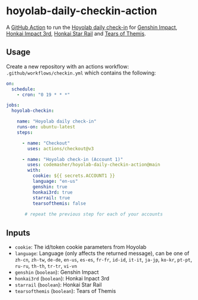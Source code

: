 # hoyolab-daily-checkin-action

A [GitHub Action](https://docs.github.com/en/actions/creating-actions/about-custom-actions) to run the [Hoyolab daily check-in](https://www.hoyolab.com/circles) 
for [Genshin Impact](https://genshin.hoyoverse.com/), [Honkai Impact 3rd](https://honkaiimpact3.hoyoverse.com/), [Honkai Star Rail](https://hsr.hoyoverse.com/) and [Tears of Themis](https://tot.hoyoverse.com/).

## Usage

Create a new repository with an actions workflow: `.github/workflows/checkin.yml` which contains the following:

```yml
on:
  schedule:
    - cron: "0 19 * * *"

jobs:
  hoyolab-checkin:

    name: "Hoyolab daily check-in"
    runs-on: ubuntu-latest
    steps:

      - name: "Checkout"
        uses: actions/checkout@v3

      - name: "Hoyolab check-in (Account 1)"
        uses: codemasher/hoyolab-daily-checkin-action@main
        with:
          cookie: ${{ secrets.ACCOUNT1 }}
          language: "en-us"
          genshin: true
          honkai3rd: true
          starrail: true
          tearsofthemis: false
     
       # repeat the previous step for each of your accounts
```

## Inputs

- `cookie`: The id/token cookie parameters from Hoyolab
- `language`: Language (only affects the returned message), can be one of `zh-cn`, `zh-tw`, `de-de`, `en-us`, `es-es`, `fr-fr`, `id-id`, `it-it`, `ja-jp`, `ko-kr`, `pt-pt`, `ru-ru`, `th-th`, `tr-tr`, `vi-vn`
- `genshin` (`boolean`): Genshin Impact
- `honkai3rd` (`boolean`): Honkai Inpact 3rd
- `starrail` (`boolean`): Honkai Star Rail
- `tearsofthemis` (`boolean`): Tears of Themis
